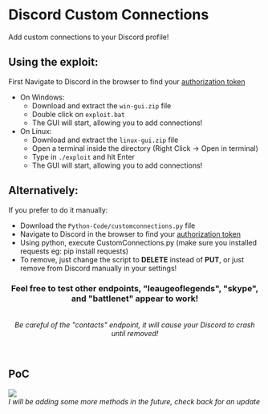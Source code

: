 # Discord Custom Connections
Add custom connections to your Discord profile!
<h2>Using the exploit:</h2>

First Navigate to Discord in the browser to find your [authorization token](https://discordhelp.net/discord-token)

* On Windows:
  - Download and extract the `win-gui.zip` file
  - Double click on `exploit.bat`
  - The GUI will start, allowing you to add connections!
* On Linux:
  - Download and extract the `linux-gui.zip` file
  - Open a terminal inside the directory (Right Click -> Open in terminal)
  - Type in `./exploit` and hit Enter
  - The GUI will start, allowing you to add connections!

<h2>Alternatively:</h2>
If you prefer to do it manually:

* Download the `Python-Code/customconnections.py` file
* Navigate to Discord in the browser to find your [authorization token](https://discordhelp.net/discord-token)
* Using python, execute CustomConnections.py (make sure you installed requests eg: pip install requests)
* To remove, just change the script to <b>DELETE</b> instead of <b>PUT</b>, or just remove from Discord manually in your settings!
  
<center><h3>Feel free to test other endpoints, "leaugeoflegends", "skype", and "battlenet" appear to work! </h3> 
  <br><i>Be careful of the "contacts" endpoint, it will cause your Discord to crash until removed!</i></center>
</p>
<br>
<h2>PoC</h2>
<img src="https://i.imgur.com/cvzG95Q.png">
<br>
<i>I will be adding some more methods in the future, check back for an update</i>
<br>

